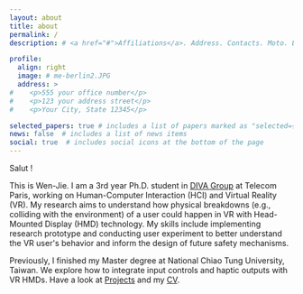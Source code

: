 ```yaml
---
layout: about
title: about
permalink: /
description: # <a href="#">Affiliations</a>. Address. Contacts. Moto. Etc.

profile:
  align: right
  image: # me-berlin2.JPG
  address: >
#    <p>555 your office number</p>
#    <p>123 your address street</p>
#    <p>Your City, State 12345</p>

selected_papers: true # includes a list of papers marked as "selected={true}"
news: false  # includes a list of news items
social: true  # includes social icons at the bottom of the page
---
```


Salut !

This is Wen-Jie. I am a 3rd year Ph.D. student in [DIVA Group](https://diva.telecom-paristech.fr/) at Telecom Paris, working on Human-Computer Interaction (HCI) and Virtual Reality (VR). My research aims to understand how physical breakdowns (e.g., colliding with the environment) of a user could happen in VR with Head-Mounted Display (HMD) technology. My skills include implementing research prototype and conducting user experiment to better understand the VR user's behavior and inform the design of future safety mechanisms.

<!-- Hi, my name is Wen-Jie Tseng. I am a Ph.D. student in <a href="https://diva.telecom-paristech.fr/">DIVA Group</a> at T&eacute;l&eacute;com Paris. My research interest lies in Human-Computer Interaction (HCI), Mixed Reality (VR & AR), and Cognitive Psychology. -->

<!-- Currently, I focus on VR fails where people in VR colliding with furniture, falling over, hitting spectators, and experiencing excessive reactions. I am particularly interested in understanding why VR users are making these incidents and how we can design interaction techniques or systems to enforce users doing them to improve and suggest future VR safety mechanisms. My skills are creating prototypes and conducting behavioral experiments to investigate these research questions and phenomena. -->
<!-- I am also interested in using computational methods create models for designing interaction or understanding data. -->  

<p>Previously, I finished my Master degree at National Chiao Tung University, Taiwan. We explore how to integrate input controls and haptic outputs with VR HMDs. Have a look at <a href="/projects/">Projects</a> and my <a href="assets/pdf/2021_CV_Wen_Jie_Tseng.pdf">CV</a>.</p>

<!-- <a href="https://scholar.google.com.tw/citations?user=1XUzM-UAAAAJ&hl=zh-TW">Google Scholar</a>, <a href="https://dblp.uni-trier.de/pers/hd/t/Tseng_0002:Wen=Jie">dblp</a> -->
<!-- Write your biography here. Tell the world about yourself. Link to your favorite [subreddit](http://reddit.com){:target="\_blank"}. You can put a picture in, too. The code is already in, just name your picture `prof_pic.jpg` and put it in the `img/` folder.

Put your address / P.O. box / other info right below your picture. You can also disable any these elements by editing `profile` property of the YAML header of your `_pages/about.md`. Edit `_bibliography/papers.bib` and Jekyll will render your [publications page](/al-folio/publications/) automatically.

Link to your social media connections, too. This theme is set up to use [Font Awesome icons](http://fortawesome.github.io/Font-Awesome/){:target="\_blank"} and [Academicons](https://jpswalsh.github.io/academicons/){:target="\_blank"}, like the ones below. Add your Facebook, Twitter, LinkedIn, Google Scholar, or just disable all of them. -->